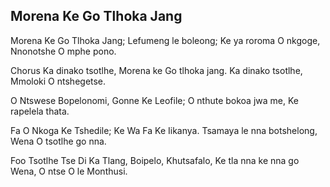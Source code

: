 ## Morena Ke Go Tlhoka Jang

Morena Ke Go Tlhoka Jang;
Lefumeng le boleong;
Ke ya roroma O nkgoge,
Nnonotshe O mphe pono.

Chorus
Ka dinako tsotlhe, Morena ke Go tlhoka jang.
Ka dinako tsotlhe, Mmoloki O ntshegetse.

O Ntswese Bopelonomi, Gonne Ke Leofile;
O nthute bokoa jwa me, Ke rapelela thata.

Fa O Nkoga Ke Tshedile; Ke Wa Fa Ke Iikanya.
Tsamaya le nna botshelong, Wena O tsotlhe go nna.

Foo Tsotlhe Tse Di Ka Tlang, Boipelo, Khutsafalo,
Ke tla nna ke nna go Wena, O ntse O le Monthusi.

